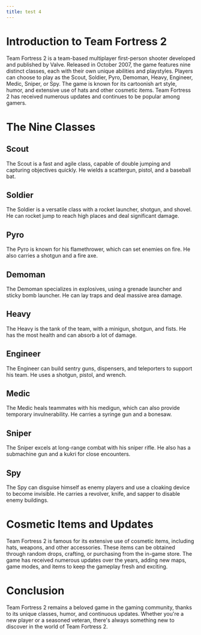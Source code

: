 ```yaml
---
title: test 4
---
```


# Introduction to Team Fortress 2

Team Fortress 2 is a team-based multiplayer first-person shooter developed and published by Valve. Released in October 2007, the game features nine distinct classes, each with their own unique abilities and playstyles. Players can choose to play as the Scout, Soldier, Pyro, Demoman, Heavy, Engineer, Medic, Sniper, or Spy. The game is known for its cartoonish art style, humor, and extensive use of hats and other cosmetic items. Team Fortress 2 has received numerous updates and continues to be popular among gamers.

# The Nine Classes

## Scout
The Scout is a fast and agile class, capable of double jumping and capturing objectives quickly. He wields a scattergun, pistol, and a baseball bat.

## Soldier
The Soldier is a versatile class with a rocket launcher, shotgun, and shovel. He can rocket jump to reach high places and deal significant damage.

## Pyro
The Pyro is known for his flamethrower, which can set enemies on fire. He also carries a shotgun and a fire axe.

## Demoman
The Demoman specializes in explosives, using a grenade launcher and sticky bomb launcher. He can lay traps and deal massive area damage.

## Heavy
The Heavy is the tank of the team, with a minigun, shotgun, and fists. He has the most health and can absorb a lot of damage.

## Engineer
The Engineer can build sentry guns, dispensers, and teleporters to support his team. He uses a shotgun, pistol, and wrench.

## Medic
The Medic heals teammates with his medigun, which can also provide temporary invulnerability. He carries a syringe gun and a bonesaw.

## Sniper
The Sniper excels at long-range combat with his sniper rifle. He also has a submachine gun and a kukri for close encounters.

## Spy
The Spy can disguise himself as enemy players and use a cloaking device to become invisible. He carries a revolver, knife, and sapper to disable enemy buildings.

# Cosmetic Items and Updates

Team Fortress 2 is famous for its extensive use of cosmetic items, including hats, weapons, and other accessories. These items can be obtained through random drops, crafting, or purchasing from the in-game store. The game has received numerous updates over the years, adding new maps, game modes, and items to keep the gameplay fresh and exciting.

# Conclusion

Team Fortress 2 remains a beloved game in the gaming community, thanks to its unique classes, humor, and continuous updates. Whether you're a new player or a seasoned veteran, there's always something new to discover in the world of Team Fortress 2.